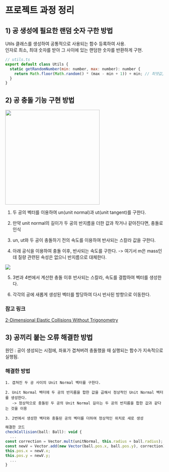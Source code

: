 # 프로젝트 과정 정리

## 1) 공 생성에 필요한 랜덤 숫자 구한 방법

Utils 클래스를 생성하여 공통적으로 사용되는 함수 등록하여 사용.<br>
인자로 최소, 최대 숫자를 받아 그 사이에 있는 랜덤한 숫자를 반환하게 구현.

```javascript
// utils.ts
export default class Utils {
  static getRandomNumber(min: number, max: number): number {
    return Math.floor(Math.random() * (max - min + 1)) + min; // 최댓값, 최솟값 포함
  }
}
```

## 2) 공 충돌 기능 구현 방법

<img src="https://velog.velcdn.com/images/mooon3356/post/d386d9a1-116e-4828-8931-34310d77e489/image.png" width="300px"/>

1. 두 공의 벡터를 이용하여 un(unit normal)과 ut(unit tangent)를 구한다.

2. 만약 unit normal의 길이가 두 공의 반지름을 더한 값과 작거나 같아진다면, 충돌로 인식

3. un, ut와 두 공이 충돌하기 전의 속도를 이용하여 반사되는 스칼라 값을 구한다.

4. 아래 공식을 이용하여 충돌 이후, 반사되는 속도를 구한다.
-> 여기서 m은 mass인데 질량 관련된 속성은 없으니 반지름으로 대체한다.

![](https://velog.velcdn.com/images/mooon3356/post/ff260b4c-d0d3-4a49-abf8-69358e339697/image.png)

5. 3번과 4번에서 계산한 충돌 이후 반사되는 스칼라, 속도를 결합하여 벡터를 생성한다.

6. 각각의 공에 새롭게 생성된 벡터를 할당하여 다시 반사된 방향으로 이동한다.


### 참고 링크

[2-Dimensional Elastic Collisions Without Trigonometry](https://imada.sdu.dk/~rolf/Edu/DM815/E10/2dcollisions.pdf)


## 3) 공끼리 붙는 오류 해결한 방법

원인 : 공이 생성되는 시점에, 좌표가 겹쳐버려 충돌했을 때 실행되는 함수가 지속적으로 실행됨.

### 해결한 방법

```
1. 겹쳐진 두 공 사이의 Unit Normal 벡터를 구한다.

2. Unit Normal 벡터에 두 공의 반지름을 합한 값을 곱해서 정상적인 Unit Normal 벡터를 생성한다.
   -> 정상적으로 충돌된 두 공의 Unit Normal 길이는 두 공의 반지름을 합한 값과 같다는 것을 이용

3. 2번에서 생성한 벡터와 충돌된 공의 벡터를 더하여 정상적인 위치로 새로 생성
```

```javascript
해결한 코드
checkCollision(ball: Ball): void {
  ...
const correction = Vector.mult(unitNormal, this.radius + ball.radius);
const newV = Vector.add(new Vector(ball.pos.x, ball.pos.y), correction);
this.pos.x = newV.x;
this.pos.y = newV.y;
  ...
}
```
